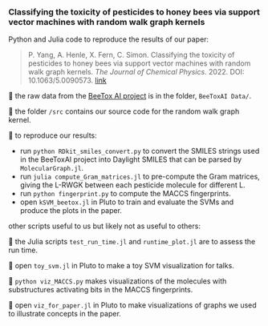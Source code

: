 ### Classifying the toxicity of pesticides to honey bees via support vector machines with random walk graph kernels

Python and Julia code to reproduce the results of our paper:
> P. Yang, A. Henle, X. Fern, C. Simon. Classifying the toxicity of pesticides to honey bees via support vector machines with random walk graph kernels. _The Journal of Chemical Physics_. 2022. DOI: 10.1063/5.0090573. [link](https://aip.scitation.org/doi/10.1063/5.0090573)

:bee: the raw data from the [BeeTox AI project](https://www.sciencedirect.com/science/article/pii/S2667318521000131) is in the folder, `BeeToxAI Data/`.

:bee: the folder `/src` contains our source code for the random walk graph kernel.

:bee: to reproduce our results:
* run `python RDkit_smiles_convert.py` to convert the SMILES strings used in the BeeToxAI project into Daylight SMILES that can be parsed by `MolecularGraph.jl`.
* run `julia compute_Gram_matrices.jl` to pre-compute the Gram matrices, giving the L-RWGK between each pesticide molecule for different L.
* run `python fingerprint.py` to compute the MACCS fingerprints.
* open `kSVM_beetox.jl` in Pluto to train and evaluate the SVMs and produce the plots in the paper.

other scripts useful to us but likely not as useful to others:

:bee: the Julia scripts `test_run_time.jl` and `runtime_plot.jl` are to assess the run time.

:bee: open `toy_svm.jl` in Pluto to make a toy SVM visualization for talks.

:bee: `python viz_MACCS.py` makes visualizations of the molecules with substructures activating bits in the MACCS fingerprints.

:bee: open `viz_for_paper.jl` in Pluto to make visualizations of graphs we used to illustrate concepts in the paper.
